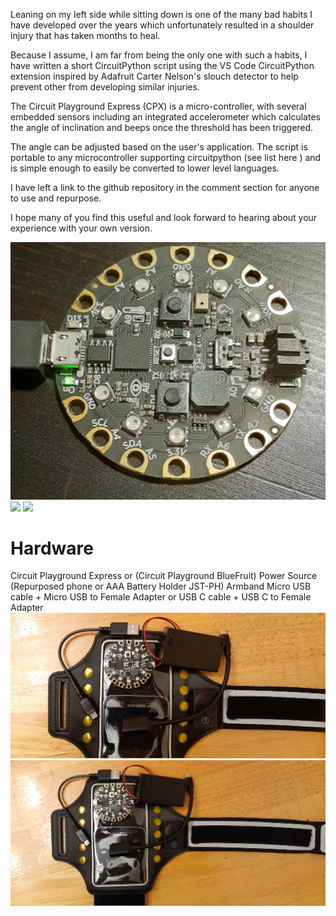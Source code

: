 Leaning on my left side while sitting down is one of the many bad habits I have developed over the years which unfortunately resulted in a shoulder injury that has taken months to heal. 

Because I assume, I am far from being the only one with such a habits, I have written a short CircuitPython script using the VS Code CircuitPython extension inspired by Adafruit Carter Nelson's slouch detector to help prevent other from developing similar injuries.

The Circuit Playground Express (CPX) is a micro-controller, with several embedded sensors including an integrated accelerometer which calculates the angle of inclination and beeps once the threshold has been triggered. 

The angle can be adjusted based on the user's application. The script is portable to any microcontroller supporting circuitpython (see list here ) and is simple enough to easily be converted to lower level languages.

I have left a link to the github repository in the comment section for anyone to use and repurpose.

I hope many of you find this useful and look forward to hearing about your experience with your own version.

![](images/Picture1.png)
![](images/Picture2.png)
![](images/Picture3.png)

# Hardware
Circuit Playground Express or (Circuit Playground BlueFruit)
Power Source (Repurposed phone or AAA Battery Holder JST-PH)
Armband
Micro USB cable + Micro USB  to Female Adapter
or USB C cable + USB C to Female Adapter
![](images/20211226_161809.jpg)
![](images/20211226_161843.jpg)




